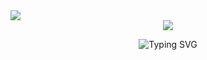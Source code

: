 <img src="https://static1.textcraft.net/data1/9/d/9d4c7b859de77a77eb7cd166b37582b86e84de0dda39a3ee5e6b4b0d3255bfef95601890afd80709da39a3ee5e6b4b0d3255bfef95601890afd80709378f9c07bca743bf5b4bc1cf4099b8af.png"/>

<!--
**smallfoot47/smallfoot47** is a ✨ _special_ ✨ repository because its `README.md` (this file) appears on your GitHub profile.

Here are some ideas to get you started:

- 🔭 I’m currently working on ...
- 🌱 I’m currently learning ...
- 👯 I’m looking to collaborate on ...
- 🤔 I’m looking for help with ...
- 💬 Ask me about ...
- 📫 How to reach me: ...
- 😄 Pronouns: ...
- ⚡ Fun fact: ...
-->
<div align="center">
  <img src="https://user-images.githubusercontent.com/5713670/87202985-820dcb80-c2b6-11ea-9f56-7ec461c497c3.gif"/>
  
  ![Typing SVG](https://readme-typing-svg.herokuapp.com/?font=Bitcount&pause=0&color=4DC377&center=true&vCenter=true&width=800&lines=Software%20Engineer;Security%20Expert;Student;I%20Use%20Arch%20btw)

  <!-- img src="hex-stats.png" alt="hex.stats"/>
</div>
<br><br><br>
<img src="https://static1.textcraft.net/data1/1/b/1b3f773877dea7cd72e9234f2ab8db630bccf129da39a3ee5e6b4b0d3255bfef95601890afd80709da39a3ee5e6b4b0d3255bfef95601890afd80709378f9c07bca743bf5b4bc1cf4099b8af.png"/>
<div align="center">

  <img src="https://cdna.artstation.com/p/assets/images/images/028/102/058/original/pixel-jeff-matrix-s.gif?1593487263"/>
  
  <img src="https://github-readme-streak-stats.herokuapp.com?user=smallfoot47&theme=transparent&hide_border=true&card_width=817" alt="GitHub.activity"/>

  <img src="https://github-readme-stats.vercel.app/api/top-langs/?username=smallfoot47&layout=compact&theme=transparent&card_width=817&border_color=766C62" alt="Language.distribution"/>
</div>

# Con

### This is WIP, maintain distance
